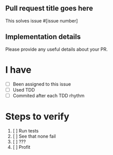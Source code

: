## Pull request title goes here
This solves issue #[issue number]

## Implementation details
Please provide any useful details about your PR.

# I have
- [ ] Been assigned to this issue
- [ ] Used TDD
- [ ] Commited after each TDD rhythm

# Steps to verify
1. [ ] Run tests
2. [ ] See that none fail
3. [ ] ???
4. [ ] Profit